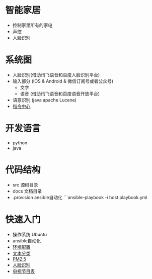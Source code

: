 智能家居
======================
* 控制家里所有的家电
* 声控
* 人脸识别

系统图
======================
* 人脸识别(借助讯飞语音和百度人脸识别平台)
* 输入部分 (IOS & Android & 微信订阅号或者公众号)
  * 文字
  * 语音 (借助讯飞语音和百度语音开放平台)
* 语意识别 (java apache Lucene)
* [指令中心](docs/cmd.md)


开发语言
======================
* python
* java

代码结构
======================
* src  源码目录
* docs 文档目录
* .provision ansible自动化 ```ansible-playbook -i host playbook.yml

快速入门
=====================
* 操作系统 Ubuntu
* ansible自动化
* [环境配置](docs/install.md)
* [文本分类](http://textgrocery.readthedocs.org/zh/latest/index.html)
* [PM2.5](http://www.pm25.in/api_doc)
* [人脸识别](http://www.faceplusplus.com.cn/uc_home/)
* [电视节目表](http://epg.tvsou.com/programys/TV_44/Channel_18/W1.htm)
